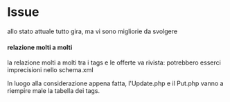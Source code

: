 # Issue

allo stato attuale tutto gira, ma vi sono migliorie da svolgere

#### relazione molti a molti
la relazione molti a molti tra i tags e le offerte va rivista: potrebbero esserci imprecisioni nello schema.xml

In luogo alla considerazione appena fatta, l'Update.php e il Put.php vanno a riempire male la tabella dei tags.

